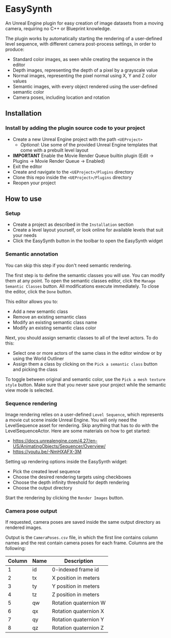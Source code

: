 # EasySynth

An Unreal Engine plugin for easy creation of image datasets from a moving camera, requiring no C++ or Blueprint knowledge.

The plugin works by automatically starting the rendering of a user-defined level sequence, with different camera post-process settings, in order to produce:

- Standard color images, as seen while creating the sequence in the editor
- Depth images, representing the depth of a pixel by a grayscale value
- Normal images, representing the pixel normal using X, Y and Z color values
- Semantic images, with every object rendered using the user-defined semantic color
- Camera poses, including location and rotation

## Installation

### Install by adding the plugin source code to your project

- Create a new Unreal Engine project with the path `<UEProject>`
  - <em>Optional</em>: Use some of the provided Unreal Engine templates that come with a prebuilt level layout
- <b>IMPORTANT</b> Enable the Movie Render Queue builtin plugin (Edit -> Plugins -> Movie Render Queue -> Enabled)
- Exit the editor
- Create and navigate to the `<UEProject>/Plugins` directory
- Clone this repo inside the `<UEProject>/Plugins` directory
- Reopen your project

## How to use

### Setup

- Create a project as described in the `Installation` section
- Create a level layout yourself, or look online for available levels that suit your needs
- Click the EasySynth button in the toolbar to open the EasySynth widget

### Semantic annotation

You can skip this step if you don't need semantic rendering.

The first step is to define the semantic classes you will use. You can modify them at any point. To open the semantic classes editor, click the `Manage Semantic Classes` button. All modifications execute immediately. To close the editor, click the `Done` button.

This editor allows you to:
- Add a new semantic class
- Remove an existing semantic class
- Modify an existing semantic class name
- Modify an existing semantic class color

Next, you should assign semantic classes to all of the level actors. To do this:
- Select one or more actors of the same class in the editor window or by using the World Outliner
- Assign them a class by clicking on the `Pick a semantic class` button and picking the class

To toggle between original and semantic color, use the `Pick a mesh texture style` button. Make sure that you never save your project while the semantic view mode is selected.

### Sequence rendering

Image rendering relies on a user-defined `Level Sequence`, which represents a movie cut scene inside Unreal Engine. You will only need the LevelSequence asset for rendering. Skip anything that has to do with the LevelSequenceActor. Here are some materials on how to get started:
- https://docs.unrealengine.com/4.27/en-US/AnimatingObjects/Sequencer/Overview/
- https://youtu.be/-NmHXAFX-3M

Setting up rendering options inside the EasySynth widget:
- Pick the created level sequence
- Choose the desired rendering targets using checkboxes
- Choose the depth infinity threshold for depth rendering
- Choose the output directory

Start the rendering by clicking the `Render Images` button.

### Camera pose output

If requested, camera poses are saved inside the same output directory as rendered images.

Output is the `CameraPoses.csv` file, in which the first line contains column names and the rest contain camera poses for each frame. Columns are the following:

| Column | Name | Description           |
| ------ | ---- | --------------------- |
| 1      | id   | 0-indexed frame id    |
| 2      | tx   | X position in meters  |
| 3      | ty   | Y position in meters  |
| 4      | tz   | Z position in meters  |
| 5      | qw   | Rotation quaternion W |
| 6      | qx   | Rotation quaternion X |
| 7      | qy   | Rotation quaternion Y |
| 8      | qz   | Rotation quaternion Z |
